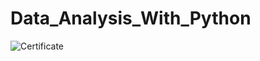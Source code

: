 # Data_Analysis_With_Python
![Certificate](https://user-images.githubusercontent.com/45413663/81176903-7b678d00-8fc3-11ea-9064-6360ac9cd40e.png)
